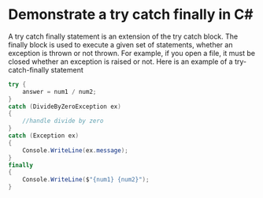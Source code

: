 # Demonstrate a try catch finally in C#

A try catch finally statement is an extension of the try catch block. The finally block is used to execute a given set of statements, whether an exception is thrown or not thrown. For example, if you open a file, it must be closed whether an exception is raised or not. Here is an example of a try-catch-finally statement

```C#
try {
	answer = num1 / num2;
}
catch (DivideByZeroException ex) 
{
	//handle divide by zero
}
catch (Exception ex)
{
	Console.WriteLine(ex.message);
}
finally 
{
	Console.WriteLine($"{num1} {num2}");
}
```